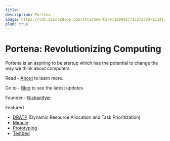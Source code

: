 ```yaml
---
title: 
description: Portena
image: https://cdn.discordapp.com/attachments/971299427715272734/1114144376311001168/Nishant_Iyer.png
plum: true
---
```


# Portena: Revolutionizing Computing

Portena is an aspiring to be startup which has the potential to change the way we think about computers.

Read - [About](https://portena.netlify.app/about) to learn more.

Go to - [Blog](https://portena.netlify.app/posts) to see the latest updates

Founder - [NishantIyer](https://nishant.netlify.app)

Featured

- [DRATP](https://portena.netlify.app/posts/dratp) (Dynamic Resource Allocation and Task Prioritization)
- [Miracle](https://portena.netlify.app/posts/help)
- [Prototyping](https://portena.netlify.app/posts/prototyping)
- [Testbed](https://portena.netlify.app/posts/testing%20pvpc)

